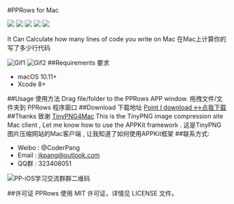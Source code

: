 #PPRows for Mac

![](https://img.shields.io/badge/platform-macOS-red.svg)   ![](https://img.shields.io/badge/language-Objective--C-orange.svg)  ![](https://img.shields.io/badge/version-1.0.0-blue.svg) ![](https://img.shields.io/badge/license-MIT%20License-brightgreen.svg)  [![](https://img.shields.io/badge/weibo-%40CoderPang-yellow.svg)](http://weibo.com/5743737098/profile?rightmod=1&wvr=6&mod=personinfo&is_all=1)

It Can Calculate how many lines of code you write on Mac 
在Mac上计算你的写了多少行代码

![Gif1](https://github.com/jkpang/PPRows/blob/master/source/Gif1.gif)
![Gif2](https://github.com/jkpang/PPRows/blob/master/source/Gif2.gif)
##Requirements 要求
* macOS 10.11+
* Xcode 8+

##Usage 使用方法
Drag file/folder to the PPRows APP window.
拖拽文件/文件夹到 PPRows 程序窗口
##Download 下载地址
[Point I download <->点我下载](https://github.com/jkpang/PPRows/releases)
##Thanks 致谢
[TinyPNG4Mac](https://github.com/kyleduo/TinyPNG4Mac) This is the TinyPNG image compression site Mac client , Let me know how to use the APPKit framework . 这是TinyPNG 图片压缩网站的Mac客户端 , 让我知道了如何使用APPKit框架
##联系方式:
* Weibo : @CoderPang
* Email : jkpang@outlook.com
* QQ群 : 323408051

![PP-iOS学习交流群群二维码](https://github.com/jkpang/PPCounter/blob/master/PP-iOS%E5%AD%A6%E4%B9%A0%E4%BA%A4%E6%B5%81%E7%BE%A4%E7%BE%A4%E4%BA%8C%E7%BB%B4%E7%A0%81.png)

##许可证
PPRows 使用 MIT 许可证，详情见 LICENSE 文件。

